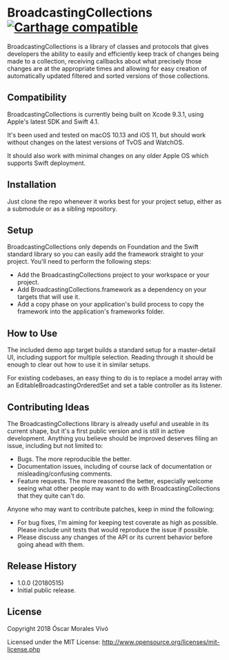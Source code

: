 # BroadcastingCollections [![Carthage compatible](https://img.shields.io/badge/Carthage-compatible-4BC51D.svg?style=flat)](https://github.com/Carthage/Carthage)
BroadcastingCollections is a library of classes and protocols that gives developers the ability to easily and efficiently keep track of changes being made to a collection, receiving callbacks about what precisely those changes are at the appropriate times and allowing for easy creation of automatically updated filtered and sorted versions of those collections.

## Compatibility
BroadcastingCollections is currently being built on Xcode 9.3.1, using Apple's latest SDK and Swift 4.1.

It's been used and tested on macOS 10.13 and iOS 11, but should work without changes on the latest versions of TvOS and WatchOS. 

It should also work with minimal changes on any older Apple OS which supports Swift deployment.

## Installation
Just clone the repo whenever it works best for your project setup, either as a submodule or as a sibling repository.

## Setup
BroadcastingCollections only depends on Foundation and the Swift standard library so you can easily add the framework straight to your project. You'll need to perform the following steps:

- Add the BroadcastingCollections project to your workspace or your project.
- Add BroadcastingCollections.framework as a dependency on your targets that will use it.
- Add a copy phase on your application's build process to copy the framework into the application's frameworks folder.

## How to Use
The included demo app target builds a standard setup for a master-detail UI, including support for multiple selection. Reading through it should be enough to clear out how to use it in similar setups.

For existing codebases, an easy thing to do is to replace a model array with an EditableBroadcastingOrderedSet and set a table controller as its listener.

## Contributing Ideas
The BroadcastingCollections library is already useful and useable in its current shape, but it's a first public version and is still in active development. Anything you believe should be improved deserves filing an issue, including but not limited to:

- Bugs. The more reproducible the better.
- Documentation issues, including of course lack of documentation or misleading/confusing comments.
- Feature requests. The more reasoned the better, especially welcome seeing what other people may want to do with BroadcastingCollections that they quite can't do.

Anyone who may want to contribute patches, keep in mind the following:

- For bug fixes, I'm aiming for keeping test coverate as high as possible. Please include unit tests that would reproduce the issue if possible.
- Please discuss any changes of the API or its current behavior before going ahead with them.

## Release History
* 1.0.0 (20180515)
 * Initial public release.

## License
Copyright 2018 Óscar Morales Vivó

Licensed under the MIT License: http://www.opensource.org/licenses/mit-license.php
